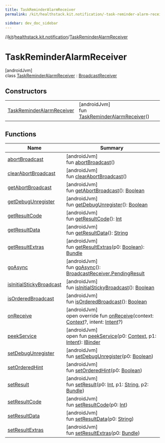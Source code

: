 ```yaml
---
title: TaskReminderAlarmReceiver
permalink: /kit/healthstack.kit.notification/-task-reminder-alarm-receiver/index.html

sidebar: dev_doc_sidebar
---
```

//[kit](../../../index.html)/[healthstack.kit.notification](../index.html)/[TaskReminderAlarmReceiver](index.html)



# TaskReminderAlarmReceiver



[androidJvm]\
class [TaskReminderAlarmReceiver](index.html) : [BroadcastReceiver](https://developer.android.com/reference/kotlin/android/content/BroadcastReceiver.html)



## Constructors


| | |
|---|---|
| [TaskReminderAlarmReceiver](-task-reminder-alarm-receiver.html) | [androidJvm]<br>fun [TaskReminderAlarmReceiver](-task-reminder-alarm-receiver.html)() |


## Functions


| Name | Summary |
|---|---|
| [abortBroadcast](index.html#-1578158536%2FFunctions%2F-106109196) | [androidJvm]<br>fun [abortBroadcast](index.html#-1578158536%2FFunctions%2F-106109196)() |
| [clearAbortBroadcast](index.html#-547655405%2FFunctions%2F-106109196) | [androidJvm]<br>fun [clearAbortBroadcast](index.html#-547655405%2FFunctions%2F-106109196)() |
| [getAbortBroadcast](index.html#1852574954%2FFunctions%2F-106109196) | [androidJvm]<br>fun [getAbortBroadcast](index.html#1852574954%2FFunctions%2F-106109196)(): [Boolean](https://kotlinlang.org/api/latest/jvm/stdlib/kotlin/-boolean/index.html) |
| [getDebugUnregister](index.html#-2066178064%2FFunctions%2F-106109196) | [androidJvm]<br>fun [getDebugUnregister](index.html#-2066178064%2FFunctions%2F-106109196)(): [Boolean](https://kotlinlang.org/api/latest/jvm/stdlib/kotlin/-boolean/index.html) |
| [getResultCode](index.html#-1855658543%2FFunctions%2F-106109196) | [androidJvm]<br>fun [getResultCode](index.html#-1855658543%2FFunctions%2F-106109196)(): [Int](https://kotlinlang.org/api/latest/jvm/stdlib/kotlin/-int/index.html) |
| [getResultData](index.html#485630644%2FFunctions%2F-106109196) | [androidJvm]<br>fun [getResultData](index.html#485630644%2FFunctions%2F-106109196)(): [String](https://kotlinlang.org/api/latest/jvm/stdlib/kotlin/-string/index.html) |
| [getResultExtras](index.html#1243983328%2FFunctions%2F-106109196) | [androidJvm]<br>fun [getResultExtras](index.html#1243983328%2FFunctions%2F-106109196)(p0: [Boolean](https://kotlinlang.org/api/latest/jvm/stdlib/kotlin/-boolean/index.html)): [Bundle](https://developer.android.com/reference/kotlin/android/os/Bundle.html) |
| [goAsync](index.html#478464125%2FFunctions%2F-106109196) | [androidJvm]<br>fun [goAsync](index.html#478464125%2FFunctions%2F-106109196)(): [BroadcastReceiver.PendingResult](https://developer.android.com/reference/kotlin/android/content/BroadcastReceiver.PendingResult.html) |
| [isInitialStickyBroadcast](index.html#-448034677%2FFunctions%2F-106109196) | [androidJvm]<br>fun [isInitialStickyBroadcast](index.html#-448034677%2FFunctions%2F-106109196)(): [Boolean](https://kotlinlang.org/api/latest/jvm/stdlib/kotlin/-boolean/index.html) |
| [isOrderedBroadcast](index.html#1250697259%2FFunctions%2F-106109196) | [androidJvm]<br>fun [isOrderedBroadcast](index.html#1250697259%2FFunctions%2F-106109196)(): [Boolean](https://kotlinlang.org/api/latest/jvm/stdlib/kotlin/-boolean/index.html) |
| [onReceive](on-receive.html) | [androidJvm]<br>open override fun [onReceive](on-receive.html)(context: [Context](https://developer.android.com/reference/kotlin/android/content/Context.html)?, intent: [Intent](https://developer.android.com/reference/kotlin/android/content/Intent.html)?) |
| [peekService](index.html#-1162131393%2FFunctions%2F-106109196) | [androidJvm]<br>open fun [peekService](index.html#-1162131393%2FFunctions%2F-106109196)(p0: [Context](https://developer.android.com/reference/kotlin/android/content/Context.html), p1: [Intent](https://developer.android.com/reference/kotlin/android/content/Intent.html)): [IBinder](https://developer.android.com/reference/kotlin/android/os/IBinder.html) |
| [setDebugUnregister](index.html#375803713%2FFunctions%2F-106109196) | [androidJvm]<br>fun [setDebugUnregister](index.html#375803713%2FFunctions%2F-106109196)(p0: [Boolean](https://kotlinlang.org/api/latest/jvm/stdlib/kotlin/-boolean/index.html)) |
| [setOrderedHint](index.html#48379132%2FFunctions%2F-106109196) | [androidJvm]<br>fun [setOrderedHint](index.html#48379132%2FFunctions%2F-106109196)(p0: [Boolean](https://kotlinlang.org/api/latest/jvm/stdlib/kotlin/-boolean/index.html)) |
| [setResult](index.html#455010187%2FFunctions%2F-106109196) | [androidJvm]<br>fun [setResult](index.html#455010187%2FFunctions%2F-106109196)(p0: [Int](https://kotlinlang.org/api/latest/jvm/stdlib/kotlin/-int/index.html), p1: [String](https://kotlinlang.org/api/latest/jvm/stdlib/kotlin/-string/index.html), p2: [Bundle](https://developer.android.com/reference/kotlin/android/os/Bundle.html)) |
| [setResultCode](index.html#-1146739549%2FFunctions%2F-106109196) | [androidJvm]<br>fun [setResultCode](index.html#-1146739549%2FFunctions%2F-106109196)(p0: [Int](https://kotlinlang.org/api/latest/jvm/stdlib/kotlin/-int/index.html)) |
| [setResultData](index.html#44586972%2FFunctions%2F-106109196) | [androidJvm]<br>fun [setResultData](index.html#44586972%2FFunctions%2F-106109196)(p0: [String](https://kotlinlang.org/api/latest/jvm/stdlib/kotlin/-string/index.html)) |
| [setResultExtras](index.html#1065610694%2FFunctions%2F-106109196) | [androidJvm]<br>fun [setResultExtras](index.html#1065610694%2FFunctions%2F-106109196)(p0: [Bundle](https://developer.android.com/reference/kotlin/android/os/Bundle.html)) |

